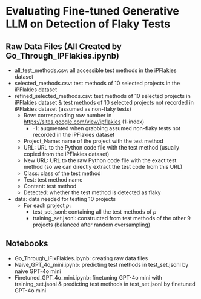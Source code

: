 # Evaluating Fine-tuned Generative LLM on Detection of Flaky Tests

## Raw Data Files (All Created by Go_Through_IPFlakies.ipynb)
- all_test_methods.csv: all accessible test methods in the iPFlakies dataset
- selected_methods.csv: test methods of 10 selected projects in the iPFlakies dataset
- refined_selected_methods.csv: test methods of 10 selected projects in iPFlakies dataset & test methods of 10 selected projects not recorded in iPFlakies dataset (assumed as non-flaky tests)
  - Row: corresponding row number in https://sites.google.com/view/ipflakies (1-index)
    - -1: augmented when grabbing assumed non-flaky tests not recorded in the iPFlakies dataset
  - Project_Name: name of the project with the test method
  - URL: URL to the Python code file with the test method (usually copied from the iPFlakies dataset)
  - New URL: URL to the raw Python code file with the exact test method (so we can directly extract the test code from this URL)
  - Class: class of the test method
  - Test: test method name
  - Content: test method
  - Detected: whether the test method is detected as flaky
- data: data needed for testing 10 projects
  - For each project _p_:
    - test_set.jsonl: containing all the test methods of _p_
    - training_set.jsonl: constructed from test methods of the other 9 projects (balanced after random oversampling)

## Notebooks
- Go_Through_IFixFlakies.ipynb: creating raw data files
- Naive_GPT_4o_mini.ipynb: predicting test methods in test_set.jsonl by naive GPT-4o mini
- Finetuned_GPT_4o_mini.ipynb: finetuning GPT-4o mini with training_set.jsonl & predicting test methods in test_set.jsonl by finetuned GPT-4o mini
